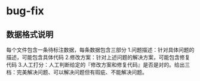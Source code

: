 # bug-fix

## 数据格式说明
每个文件包含一条待标注数据，每条数据包含三部分
1.问题描述：针对具体问题的描述，可能包含具体代码
2.修改方案：针对上述问题的解决方案，可能包含修复代码
3.人工打分：人工判断给定的『修改方案和修复代码』是否是对的。给出三档：完美解决问题、可以解决问题但有瑕疵、不能解决问题。
